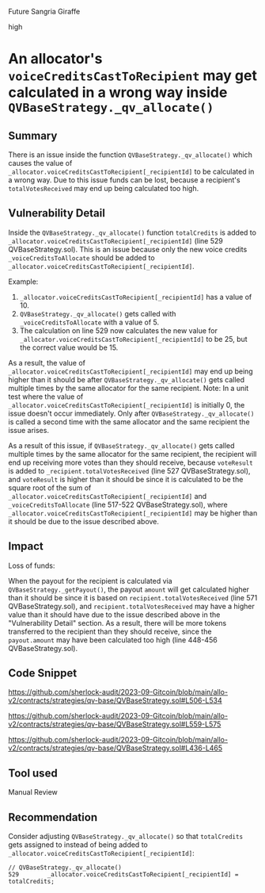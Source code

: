 Future Sangria Giraffe

high

# An allocator's `voiceCreditsCastToRecipient` may get calculated in a wrong way inside `QVBaseStrategy._qv_allocate()`
## Summary

There is an issue inside the function `QVBaseStrategy._qv_allocate()` which causes the value of `_allocator.voiceCreditsCastToRecipient[_recipientId]` to be calculated in a wrong way. Due to this issue funds can be lost, because a recipient's `totalVotesReceived` may end up being calculated too high.

## Vulnerability Detail

Inside the `QVBaseStrategy._qv_allocate()` function `totalCredits` is added to `_allocator.voiceCreditsCastToRecipient[_recipientId]` (line 529 QVBaseStrategy.sol). This is an issue because only the new voice credits `_voiceCreditsToAllocate` should be added to `_allocator.voiceCreditsCastToRecipient[_recipientId]`.

Example:

1. `_allocator.voiceCreditsCastToRecipient[_recipientId]` has a value of 10.
1. `QVBaseStrategy._qv_allocate()` gets called with `_voiceCreditsToAllocate` with a value of 5.
1. The calculation on line 529 now calculates the new value for `_allocator.voiceCreditsCastToRecipient[_recipientId]` to be 25, but the correct value would be 15.

As a result, the value of `_allocator.voiceCreditsCastToRecipient[_recipientId]` may end up being higher than it should be after `QVBaseStrategy._qv_allocate()` gets called multiple times by the same allocator for the same recipient. Note: In a unit test where the value of `_allocator.voiceCreditsCastToRecipient[_recipientId]` is initially 0, the issue doesn't occur immediately. Only after `QVBaseStrategy._qv_allocate()` is called a second time with the same allocator and the same recipient the issue arises.

As a result of this issue, if `QVBaseStrategy._qv_allocate()` gets called multiple times by the same allocator for the same recipient, the recipient will end up receiving more votes than they should receive, because `voteResult` is added to `_recipient.totalVotesReceived` (line 527 QVBaseStrategy.sol), and `voteResult` is higher than it should be since it is calculated to be the square root of the sum of `_allocator.voiceCreditsCastToRecipient[_recipientId]` and `_voiceCreditsToAllocate` (line 517-522 QVBaseStrategy.sol), where `_allocator.voiceCreditsCastToRecipient[_recipientId]` may be higher than it should be due to the issue described above.

## Impact

Loss of funds:

When the payout for the recipient is calculated via `QVBaseStrategy._getPayout()`, the payout `amount` will get calculated higher than it should be since it is based on `recipient.totalVotesReceived` (line 571 QVBaseStrategy.sol), and `recipient.totalVotesReceived` may have a higher value than it should have due to the issue described above in the "Vulnerability Detail" section. As a result, there will be more tokens transferred to the recipient than they should receive, since the `payout.amount` may have been calculated too high (line 448-456 QVBaseStrategy.sol).

## Code Snippet

https://github.com/sherlock-audit/2023-09-Gitcoin/blob/main/allo-v2/contracts/strategies/qv-base/QVBaseStrategy.sol#L506-L534

https://github.com/sherlock-audit/2023-09-Gitcoin/blob/main/allo-v2/contracts/strategies/qv-base/QVBaseStrategy.sol#L559-L575

https://github.com/sherlock-audit/2023-09-Gitcoin/blob/main/allo-v2/contracts/strategies/qv-base/QVBaseStrategy.sol#L436-L465

## Tool used

Manual Review

## Recommendation

Consider adjusting `QVBaseStrategy._qv_allocate()` so that `totalCredits` gets assigned to instead of being added to `_allocator.voiceCreditsCastToRecipient[_recipientId]`:

```solidity
// QVBaseStrategy._qv_allocate()
529        _allocator.voiceCreditsCastToRecipient[_recipientId] = totalCredits;
```